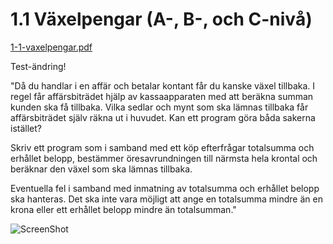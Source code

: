 1.1 Växelpengar (A-, B-, och C-nivå)
====================================
[1-1-vaxelpengar.pdf](https://github.com/1dv402/kursmaterial/raw/master/Laborationsuppgifter/1-1-vaxelpengar.pdf)

Test-ändring!

"Då du handlar i en affär och betalar kontant får du kanske växel tillbaka. I regel får affärsbiträdet hjälp av kassaapparaten med att beräkna summan kunden ska få tillbaka. Vilka sedlar och mynt som ska lämnas tillbaka får affärsbiträdet själv räkna ut i huvudet. Kan ett program göra båda sakerna istället?

Skriv ett program som i samband med ett köp efterfrågar totalsumma och erhållet belopp, bestämmer öresavrundningen till närmsta hela krontal och beräknar den växel som ska lämnas tillbaka.

Eventuella fel i samband med inmatning av totalsumma och erhållet belopp ska hanteras. Det ska inte vara möjligt att ange en totalsumma mindre än en krona eller ett erhållet belopp mindre än totalsumman."

![ScreenShot](README.png)
